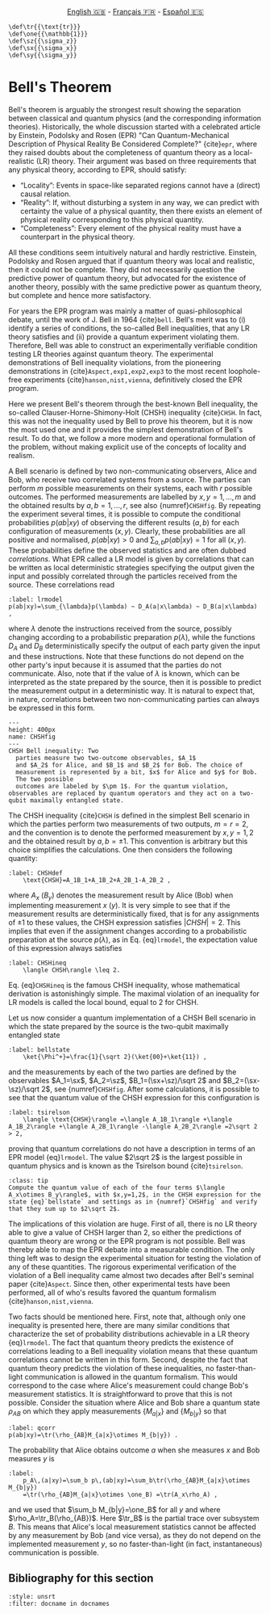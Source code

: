 <p style="text-align: center;">
    <a id="linken" href="../../../../en/content/index.html">English &#x1F1EC;&#x1F1E7;</a> - 
    <a id="linkfr" href="../../../../fr/content/index.html">Français &#x1F1EB;&#x1F1F7;</a> - 
    <a id="linkes" href="../../../../es/content/index.html">Español &#x1F1EA;&#x1F1F8;</a>
</p>
<script>
    currentPage = window.location.href;
    beforeLang = currentPage.slice(0, currentPage.indexOf("content") - 3);
    afterLang = currentPage.slice(currentPage.indexOf("content"));
    document.getElementById("linken").href = beforeLang + "en/" + afterLang;
    document.getElementById("linkfr").href = beforeLang + "fr/" + afterLang;
    document.getElementById("linkes").href = beforeLang + "es/" + afterLang;
</script>


```{math}
\def\tr{{\text{tr}}}
\def\one{{\mathbb{1}}}
\def\sz{{\sigma_z}}
\def\sx{{\sigma_x}}
\def\sy{{\sigma_y}}
```

# Bell's Theorem

Bell's theorem is arguably the strongest result showing the separation between classical and quantum physics (and the corresponding information theories). Historically, the whole discussion started with a celebrated article by Einstein, Podolsky and
Rosen (EPR) "Can Quantum-Mechanical Description of Physical Reality
Be Considered Complete?" {cite}`epr`, where they raised doubts about the
completeness of quantum theory as a local-realistic (LR) theory. Their argument was based on three requirements that any physical theory, according to EPR, should satisfy:

- “Locality”: Events in space-like separated regions cannot have
a (direct) causal relation.
- “Reality”: If, without disturbing a system in any way, we
can predict with certainty the value of a physical quantity,
then there exists an element of physical reality corresponding
to this physical quantity.
- “Completeness”: Every element of the physical reality must
have a counterpart in the physical theory.

All these conditions seem intuitively natural and hardly
restrictive. Einstein, Podolsky and Rosen argued that if quantum theory was local and realistic, then it could not be complete. They did not necessarily question the predictive power of quantum theory, but advocated for the existence of another theory, possibly with the same predictive power as quantum theory, but complete and hence more satisfactory. 

For years the EPR program was mainly a matter of
quasi-philosophical debate, until the work of J. Bell in 1964 {cite}`bell`. Bell's merit was to (i) identify a series of
conditions, the so-called Bell inequalities, that any LR theory
satisfies and (ii) provide a quantum experiment violating them.
Therefore, Bell was able to construct an experimentally verifiable
condition testing LR theories against quantum theory. The experimental
demonstrations of Bell inequality violations, from the pioneering demonstrations in {cite}`Aspect,exp1,exp2,exp3` to the most recent loophole-free experiments {cite}`hanson,nist,vienna`, definitively closed the EPR program. 

Here we present Bell's theorem through the best-known Bell inequality, the
so-called Clauser-Horne-Shimony-Holt (CHSH) inequality {cite}`CHSH`. In fact, this was not the inequality used by Bell to prove his theorem, but it is now the most used one and it provides the simplest demonstration of Bell's result. To do that, we follow a more modern and operational formulation of the problem, without making explicit use of the concepts of locality and realism. 

A Bell scenario is defined by two non-communicating observers, Alice and Bob, who receive two correlated systems from a source. The parties can perform $m$ possible measurements on their systems, each with $r$ possible outcomes. The performed measurements are labelled by $x,y=1,\ldots,m$ and the obtained results by $a,b=1,\ldots,r$, see also {numref}`CHSHfig`. By repeating the experiment several times, it is possible to compute the conditional probabilities $p(ab|xy)$ of observing the different results $(a,b)$ for each configuration of measurements $(x,y)$. Clearly, these probabilities are all positive and normalised, $p(ab|xy)>0$ and $\sum_{a,b}p(ab|xy)=1$ for all $(x,y)$. These probabilities define the observed statistics and are often dubbed *correlations*. What EPR called a LR model is given by correlations that can be written as local deterministic strategies specifying the output given the input and possibly correlated through the particles received from the source. These correlations read

```{math}
:label: lrmodel
p(ab|xy)=\sum_{\lambda}p(\lambda) ~ D_A(a|x\lambda) ~ D_B(a|x\lambda) ,
```

where $\lambda$ denote the instructions received from the source, possibly changing according to a probabilistic preparation $p(\lambda)$, while the functions $D_A$ and $D_B$ deterministically specify the output of each party given the input and these instructions. Note that these functions do not depend on the other party's input because it is assumed that the parties do not communicate. Also, note that if the value of $\lambda$ is known, which can be interpreted as the state prepared by the source, then it is possible to predict the measurement output in a deterministic way. It is natural to expect that, in nature, correlations between two non-communicating parties can always be expressed in this form.

```{figure} ./CHSH_Fig.png
---
height: 400px
name: CHSHfig
---
CHSH Bell inequality: Two
  parties measure two two-outcome observables, $A_1$
  and $A_2$ for Alice, and $B_1$ and $B_2$ for Bob. The choice of
  measurement is represented by a bit, $x$ for Alice and $y$ for Bob.
  The two possible
  outcomes are labeled by $\pm 1$. For the quantum violation, observables are replaced by quantum operators and they act on a two-qubit maximally entangled state.
```

The CHSH inequality {cite}`CHSH` is defined in the simplest Bell scenario in which the parties perform two measurements of two outputs, $m=r=2$, and the convention is to denote the performed measurement by $x,y=1,2$ and the obtained result by $a,b=\pm 1$. This convention is arbitrary but this choice simplifies the calculations. One then considers the following quantity:

```{math}
:label: CHSHdef
    \text{CHSH}=A_1B_1+A_1B_2+A_2B_1-A_2B_2 ,
```

where $A_x$ ($B_y$) denotes the measurement result by Alice (Bob) when implementing measurement $x$ ($y$). It is very simple to see that if the measurement results are deterministically fixed, that is for any assignments of $\pm 1$ to these values, the CHSH expression satisfies $|CHSH|=2$. This implies that even if the assignment changes according to a probabilistic preparation at the source $p(\lambda)$,  as in Eq. {eq}`lrmodel`, the expectation value of this expression always satisfies

```{math}
:label: CHSHineq
    \langle CHSH\rangle \leq 2.
```

Eq. {eq}`CHSHineq` is the famous CHSH inequality, whose mathematical derivation is astonishingly simple. The maximal violation of an inequality for LR models is called the local bound, equal to 2 for CHSH.

Let us now consider a quantum implementation of a CHSH Bell scenario in which the state prepared by the source is the two-qubit maximally entangled state 

```{math}
:label: bellstate
    \ket{\Phi^+}=\frac{1}{\sqrt 2}(\ket{00}+\ket{11}) ,
```

and the measurements by each of the two parties are defined by the observables $A_1=\sx$, $A_2=\sz$, $B_1=(\sx+\sz)/\sqrt 2$ and $B_2=(\sx-\sz)/\sqrt 2$, see {numref}`CHSHfig`. After some calculations, it is possible to see that the quantum value of the CHSH expression for this configuration is 

```{math}
:label: tsirelson
    \langle \text{CHSH}\rangle =\langle A_1B_1\rangle +\langle A_1B_2\rangle +\langle A_2B_1\rangle -\langle A_2B_2\rangle =2\sqrt 2 > 2,
```

proving that quantum correlations do not have a description in terms of an EPR model {eq}`lrmodel`. The value $2\sqrt 2$ is the largest possible in quantum physics and is known as the Tsirelson bound {cite}`tsirelson`.

<!--\textbf{Exercise 1}: Compute the quantum value of each of the four terms $\langle A_x\otimes B_y\rangle$, with $x,y=1,2$, in the CHSH expression for the state {eq}`bellstate` and settings as in {numref}`CHSHfig` and verify that they sum up to $2\sqrt 2$.-->

`````{admonition} Exercise 1
:class: tip
Compute the quantum value of each of the four terms $\langle A_x\otimes B_y\rangle$, with $x,y=1,2$, in the CHSH expression for the state {eq}`bellstate` and settings as in {numref}`CHSHfig` and verify that they sum up to $2\sqrt 2$.
`````

The implications of this violation are huge. First of all, there is no LR
theory able to give a value of CHSH larger than 2, so either the predictions of quantum theory are wrong or the EPR program is not possible. Bell was thereby able to
map the EPR debate into a measurable condition. The only thing
left was to design the experimental situation for testing the
violation of any of these quantities. The rigorous experimental
verification of the violation of a Bell inequality came almost two
decades after Bell's seminal paper {cite}`Aspect`. Since then, other
experimental tests have been performed, all of who's results favored the
quantum formalism {cite}`hanson,nist,vienna`.

Two facts should be mentioned here. First, note that, although only
one inequality is presented here, there are many similar
conditions that characterize the set of probability distributions
achievable in a LR theory {eq}`lrmodel`. The fact
that quantum theory predicts the existence of correlations leading to a Bell inequality violation means that these quantum correlations cannot be written in this form.
Second, despite the fact that quantum theory predicts the violation of these
inequalities, no faster-than-light communication is allowed in the
quantum formalism. This would correspond to the case where Alice's measurement
could change Bob's measurement statistics. It is straightforward
to prove that this is not possible. Consider the situation where
Alice and Bob share a quantum state $\rho_{AB}$ on which they
apply measurements $\{M_{a|x}\}$ and $\{M_{b|y}\}$ so that

```{math}
:label: qcorr
p(ab|xy)=\tr(\rho_{AB}M_{a|x}\otimes M_{b|y}) .
```

The probability that Alice obtains outcome $a$ when she measures $x$ and Bob measures $y$ is
```{math}
:label:
    p_A\,(a|xy)=\sum_b p\,(ab|xy)=\sum_b\tr(\rho_{AB}M_{a|x}\otimes M_{b|y})
    =\tr(\rho_{AB}M_{a|x}\otimes \one_B) =\tr(A_x\rho_A) ,
```

and we used that $\sum_b M_{b|y}=\one_B$ for all $y$ and where $\rho_A=\tr_B(\rho_{AB})$. Here $\tr_B$ is the partial trace over subsystem $B$. This means that Alice's local measurement statistics
cannot be affected by any measurement by Bob (and vice versa), as they do not depend on the implemented measurement $y$, so
no faster-than-light (in fact, instantaneous) communication is possible. 

<!--TODO Luke: I think this above section could be clearer, regarding the partial trace etc. -->

## Bibliography for this section
```{bibliography}
:style: unsrt
:filter: docname in docnames
```






